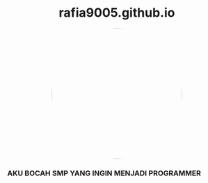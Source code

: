 <center><h1>rafia9005.github.io</h1></center>
<center><img src="https://avatars.githubusercontent.com/u/70046808?v=4" style="border-radius: 50%;" width="300px"></center>
<h3>AKU BOCAH SMP YANG INGIN MENJADI PROGRAMMER</h3>
